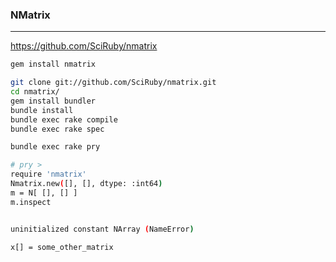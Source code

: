 ### NMatrix
---
https://github.com/SciRuby/nmatrix

```sh
gem install nmatrix

git clone git://github.com/SciRuby/nmatrix.git
cd nmatrix/
gem install bundler
bundle install
bundle exec rake compile
bundle exec rake spec

bundle exec rake pry

# pry >
require 'nmatrix'
Nmatrix.new([], [], dtype: :int64)
m = N[ [], [] ]
m.inspect


uninitialized constant NArray (NameError)

x[] = some_other_matrix

```

```ruby

```

```

```


